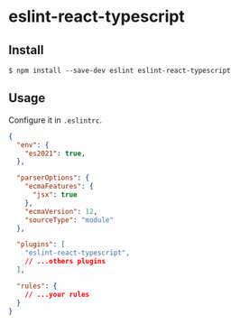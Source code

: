 # eslint-react-typescript

## Install

```console
$ npm install --save-dev eslint eslint-react-typescript
```

## Usage

Configure it in `.eslintrc`.

```json
{
  "env": {
    "es2021": true,
  },

  "parserOptions": {
    "ecmaFeatures": {
      "jsx": true
    },
    "ecmaVersion": 12,
    "sourceType": "module"
  },

  "plugins": [
    "eslint-react-typescript",
    // ...others plugins  
  ],

  "rules": {
    // ...your rules
  }
}
```
